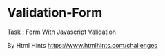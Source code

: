# Validation-Form
Task : Form With Javascript Validation 

By Html Hints
https://www.htmlhints.com/challenges
